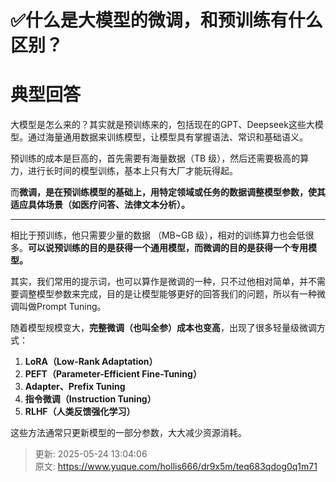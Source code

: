 # ✅什么是大模型的微调，和预训练有什么区别？

# 典型回答


大模型是怎么来的？其实就是预训练来的，包括现在的GPT、Deepseek这些大模型。通过海量通用数据来训练模型，让模型具有掌握语法、常识和基础语义。



预训练的成本是巨高的，首先需要有海量数据（TB 级），然后还需要极高的算力，进行长时间的模型训练，基本上只有大厂才能玩得起。



而**微调，是在预训练模型的基础上，用特定领域或任务的数据调整模型参数，使其适应具体场景（如医疗问答、法律文本分析）。**

****

相比于预训练，他只需要少量的数据 （MB~GB 级），相对的训练算力也会低很多。**可以说预训练的目的是获得一个通用模型，而微调的目的是获得一个专用模型。**



其实，我们常用的提示词，也可以算作是微调的一种，只不过他相对简单，并不需要调整模型参数来完成，目的是让模型能够更好的回答我们的问题，所以有一种微调叫做Prompt Tuning。



随着模型规模变大，**完整微调（也叫全参）成本也变高**，出现了很多轻量级微调方式：

1. **LoRA（Low-Rank Adaptation）**
2. **PEFT（Parameter-Efficient Fine-Tuning）**
3. **Adapter、Prefix Tuning**
4. **指令微调（Instruction Tuning）**
5. **RLHF（人类反馈强化学习）**



这些方法通常只更新模型的一部分参数，大大减少资源消耗。



> 更新: 2025-05-24 13:04:06  
> 原文: <https://www.yuque.com/hollis666/dr9x5m/teq683qdog0q1m71>